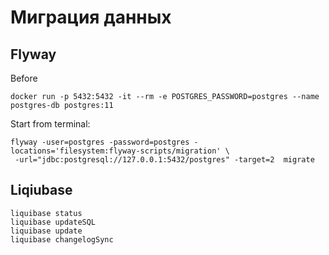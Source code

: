 # Миграция данных

## Flyway

Before

```shell
docker run -p 5432:5432 -it --rm -e POSTGRES_PASSWORD=postgres --name postgres-db postgres:11 
```

Start from terminal:
```shell
flyway -user=postgres -password=postgres -locations='filesystem:flyway-scripts/migration' \
 -url="jdbc:postgresql://127.0.0.1:5432/postgres" -target=2  migrate
```

## Liqiubase

```shell
liquibase status
liquibase updateSQL
liquibase update
liquibase changelogSync
```